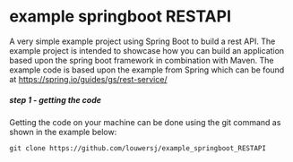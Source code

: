 # example springboot RESTAPI
A very simple example project using Spring Boot to build a rest API. The example project is intended to showcase how you can build an application based upon the spring boot framework in combination with Maven. The example code is based upon the example from Spring which can be found at https://spring.io/guides/gs/rest-service/ 

##### step 1 - getting the code
Getting the code on your machine can be done using the git command as shown in the example below:
```shell
git clone https://github.com/louwersj/example_springboot_RESTAPI
```
